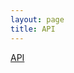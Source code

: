 ```yaml
---
layout: page
title: API
---
```


<a href="https://lunaiwa.github.io/iwazaki/api/2022/10/10/API.html">API</a>